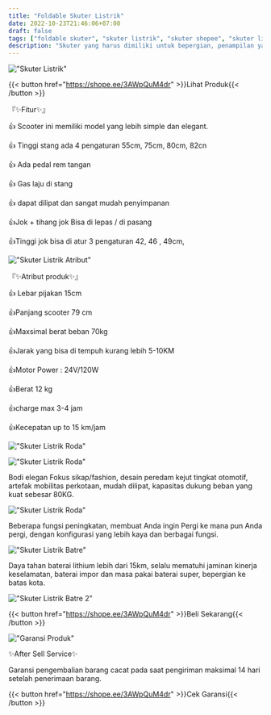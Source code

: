 ```yaml
---
title: "Foldable Skuter Listrik"
date: 2022-10-23T21:46:06+07:00
draft: false
tags: ["foldable skuter", "skuter listrik", "skuter shopee", "skuter listrik shopee"]
description: "Skuter yang harus dimiliki untuk bepergian, penampilan yang stylish, ringan dan dapat dilipat, hemat tempat, cepat digunakan sebagai alat transportasi"
---
```


!["Skuter Listrik"](/skuter-listrik/1.jpeg#center)

{{< button href="https://shope.ee/3AWpQuM4dr" >}}Lihat Produk{{< /button >}}

『✨Fitur✨』

👍 Scooter ini memiliki model yang lebih simple dan elegant.

👍 Tinggi stang ada 4 pengaturan 55cm, 75cm, 80cm, 82cn

👍 Ada pedal rem tangan

👍 Gas laju di stang

👍 dapat dilipat dan sangat mudah penyimpanan

👍Jok + tihang jok Bisa di lepas / di pasang

👍Tinggi jok bisa di atur 3 pengaturan 42, 46 , 49cm,

!["Skuter Listrik Atribut"](/skuter-listrik/2.jpeg#center)

『✨Atribut produk✨』

👍 Lebar pijakan 15cm

👍Panjang scooter 79 cm

👍Maxsimal berat beban 70kg

👍Jarak yang bisa di tempuh kurang lebih 5-10KM

👍Motor Power : 24V/120W

👍Berat 12 kg

👍charge max 3-4 jam

👍Kecepatan up to 15 km/jam

!["Skuter Listrik Roda"](/skuter-listrik/3.jpeg#center)

!["Skuter Listrik Roda"](/skuter-listrik/6.jpeg#center)

Bodi elegan Fokus sikap/fashion, desain peredam kejut tingkat otomotif, artefak mobilitas perkotaan, mudah dilipat, kapasitas dukung beban yang kuat sebesar 80KG.

!["Skuter Listrik Roda"](/skuter-listrik/7.jpeg#center)

Beberapa fungsi peningkatan, membuat Anda ingin Pergi ke mana pun Anda pergi, dengan konfigurasi yang lebih kaya dan berbagai fungsi.

!["Skuter Listrik Batre"](/skuter-listrik/4.jpeg#center)


Daya tahan baterai lithium lebih dari 15km, selalu mematuhi jaminan kinerja keselamatan, baterai impor dan masa pakai baterai super, bepergian ke batas kota.

!["Skuter Listrik Batre 2"](/skuter-listrik/5.jpeg#center)

{{< button href="https://shope.ee/3AWpQuM4dr" >}}Beli Sekarang{{< /button >}}

!["Garansi Produk"](/garansi.png#center)

✨After Sell Service✨

Garansi pengembalian barang cacat pada saat pengiriman maksimal 14 hari setelah penerimaan barang.

{{< button href="https://shope.ee/3AWpQuM4dr" >}}Cek Garansi{{< /button >}}
